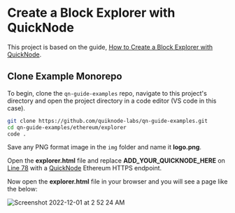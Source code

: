 # Create a Block Explorer with QuickNode

This project is based on the guide, [How to Create a Block Explorer with QuickNode](https://www.quicknode.com/guides/ethereum-development/how-to-create-a-block-explorer-with-quicknode).

## Clone Example Monorepo

To begin, clone the `qn-guide-examples` repo, navigate to this project's directory and open the project directory in a code editor (VS code in this case).

```bash
git clone https://github.com/quiknode-labs/qn-guide-examples.git
cd qn-guide-examples/ethereum/explorer
code .
```

Save any PNG format image in the `img` folder and name it **logo.png**.

Open the **explorer.html** file and replace **ADD_YOUR_QUICKNODE_HERE** on [Line 78](https://github.com/quiknode-labs/qn-guide-examples/blob/main/ethereum/explorer/explorer.html#L78) with a [QuickNode](https://www.quicknode.com/?utm_source=githubscaffolds&utm_campaign=explorer_app) Ethereum HTTPS endpoint.

Now open the **explorer.html** file in your browser and you will see a page like the below:

![Screenshot 2022-12-01 at 2 52 24 AM](https://user-images.githubusercontent.com/41318044/204910906-3241f9bc-1ba0-4d7d-a009-8e524e0e5145.png)
